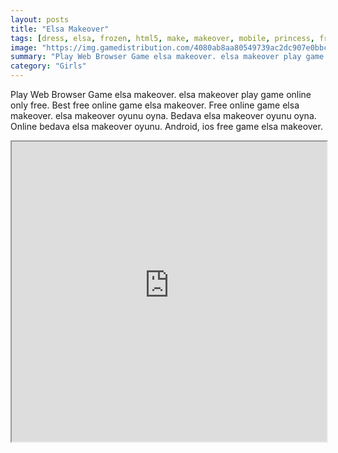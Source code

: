 ```yaml
---
layout: posts
title: "Elsa Makeover"
tags: [dress, elsa, frozen, html5, make, makeover, mobile, princess, free, online, games, oyna, game, free, games, play, play, games]
image: "https://img.gamedistribution.com/4080ab8aa80549739ac2dc907e0bbc6c.jpg"
summary: "Play Web Browser Game elsa makeover. elsa makeover play game online only free. Best free online game elsa makeover. Free online game elsa makeover. elsa makeover oyunu oyna. Bedava elsa makeover oyunu oyna. Online bedava elsa makeover oyunu. Android, ios free game elsa makeover."
category: "Girls"
---
```


Play Web Browser Game elsa makeover. elsa makeover play game online only free. Best free online game elsa makeover. Free online game elsa makeover. elsa makeover oyunu oyna. Bedava elsa makeover oyunu oyna. Online bedava elsa makeover oyunu. Android, ios free game elsa makeover.

<iframe width="100%" height="480px;" src="https://html5.gamedistribution.com/4080ab8aa80549739ac2dc907e0bbc6c/"></iframe>